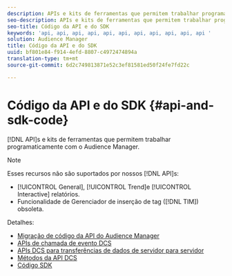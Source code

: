 ```yaml
---
description: APIs e kits de ferramentas que permitem trabalhar programaticamente com o Audience Manager.
seo-description: APIs e kits de ferramentas que permitem trabalhar programaticamente com o Audience Manager.
seo-title: Código da API e do SDK
keywords: 'api, api, api, api, api, api, api, api, api, api, api '
solution: Audience Manager
title: Código da API e do SDK
uuid: bf801e84-f914-4efd-8807-c4972474894a
translation-type: tm+mt
source-git-commit: 6d2c749813871e52c3ef81581ed50f24fe7fd22c

---
```



# Código da API e do SDK {#api-and-sdk-code}

[!DNL API]s e kits de ferramentas que permitem trabalhar programaticamente com o Audience Manager.

>[!NOTE]
>
>Esses recursos não são suportados por nossos [!DNL API]s:
>
>* [!UICONTROL General], [!UICONTROL Trend]e [!UICONTROL Interactive] relatórios.
>* Funcionalidade de Gerenciador de inserção de tag ([!DNL TIM]) obsoleta.


Detalhes:

* [Migração de código da API do Audience Manager](api-swagger-migration.md)
* [APIs de chamada de evento DCS](dcs-intro/dcs-event-calls/dcs-event-calls.md)
* [APIs DCS para transferências de dados de servidor para servidor](dcs-intro/dcs-s2s/dcs-s2s.md)
* [Métodos da API DCS](dcs-intro/dcs-api-reference/dcs-api-methods.md)
* [Código SDK](/help/using/api/aam-sdk.md)
